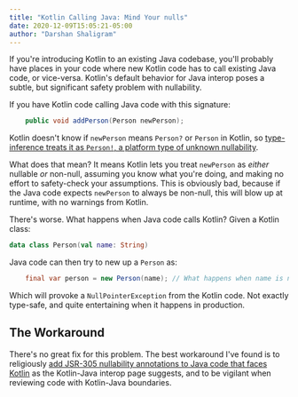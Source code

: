 ```yaml
---
title: "Kotlin Calling Java: Mind Your nulls"
date: 2020-12-09T15:05:21-05:00
author: "Darshan Shaligram"
---
```


If you're introducing Kotlin to an existing Java codebase, you'll probably have
places in your code where new Kotlin code has to call existing Java code, or
vice-versa. Kotlin's default behavior for Java interop poses a subtle, but
significant safety problem with nullability.

If you have Kotlin code calling Java code with this signature:

```java
    public void addPerson(Person newPerson);
```

Kotlin doesn't know if `newPerson` means `Person?` or `Person` in Kotlin, so
[type-inference treats it as `Person!`, a platform type of unknown
nullability](https://kotlinlang.org/docs/reference/java-interop.html#null-safety-and-platform-types).

What does that mean? It means Kotlin lets you treat `newPerson` as _either_
nullable _or_ non-null, assuming you know what you're doing, and making no
effort to safety-check your assumptions. This is obviously bad, because if the
Java code expects `newPerson` to always be non-null, this will blow up at
runtime, with no warnings from Kotlin.

There's worse. What happens when Java code calls Kotlin? Given a Kotlin class:

```kt
data class Person(val name: String)
```

Java code can then try to new up a `Person` as:

```java
    final var person = new Person(name); // What happens when name is null?
```

Which will provoke a `NullPointerException` from the Kotlin code. Not exactly
type-safe, and quite entertaining when it happens in production.

## The Workaround

There's no great fix for this problem. The best workaround I've found is to
religiously [add JSR-305 nullability annotations to Java code that faces
Kotlin](https://kotlinlang.org/docs/reference/java-interop.html#jsr-305-support) as
the Kotlin-Java interop page suggests, and to be vigilant when reviewing code
with Kotlin-Java boundaries.
